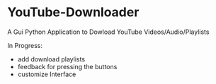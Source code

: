 # YouTube-Downloader
A Gui Python Application to Dowload YouTube Videos/Audio/Playlists

In Progress:

- add download playlists
- feedback for pressing the buttons
- customize Interface
